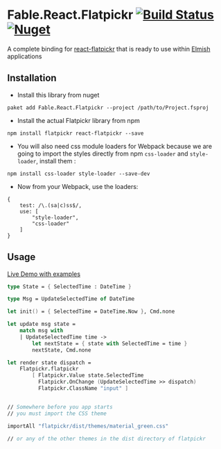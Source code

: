 # Fable.React.Flatpickr [![Build Status](https://travis-ci.org/Zaid-Ajaj/Fable.React.Flatpickr.svg?branch=master)](https://travis-ci.org/Zaid-Ajaj/Fable.React.Flatpickr) [![Nuget](https://img.shields.io/nuget/v/Fable.React.Flatpickr.svg?maxAge=0&colorB=brightgreen)](https://www.nuget.org/packages/Fable.React.Flatpickr)


A complete binding for [react-flatpickr](https://github.com/coderhaoxin/react-flatpickr) that is ready to use within [Elmish](https://github.com/fable-elmish/elmish) applications

## Installation
- Install this library from nuget
```
paket add Fable.React.Flatpickr --project /path/to/Project.fsproj
```
- Install the actual Flatpickr library from npm
```
npm install flatpickr react-flatpickr --save
```
- You will also need css module loaders for Webpack because we are going to import the styles directly from npm `css-loader` and `style-loader`, install them :
```
npm install css-loader style-loader --save-dev
```
- Now from your Webpack, use the loaders:
```
{
    test: /\.(sa|c)ss$/,
    use: [
        "style-loader",
        "css-loader"
    ]
}
```

## Usage 

[Live Demo with examples](https://zaid-ajaj.github.io/Fable.React.Flatpickr/)

```fs
type State = { SelectedTime : DateTime }

type Msg = UpdateSelectedTime of DateTime 

let init() = { SelectedTime = DateTime.Now }, Cmd.none

let update msg state = 
    match msg with 
    | UpdateSelectedTime time ->
        let nextState = { state with SelectedTime = time }
        nextState, Cmd.none

let render state dispatch = 
    Flatpickr.flatpickr 
        [ Flatpickr.Value state.SelectedTime 
          Flatpickr.OnChange (UpdateSelectedTime >> dispatch)
          Flatpickr.ClassName "input" ]


// Somewhere before you app starts
// you must import the CSS theme

importAll "flatpickr/dist/themes/material_green.css"

// or any of the other themes in the dist directory of flatpickr
```